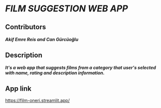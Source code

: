 # _FILM SUGGESTION WEB APP_

## Contributors
####  _**Akif Emre Reis and Can Gürcüoğlu**_

## Description
#### _It's a web app that suggests films from a category that user's selected with name, rating and description information._

## App link
https://film-oneri.streamlit.app/



